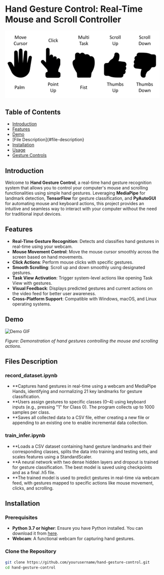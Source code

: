 # Hand Gesture Control: Real-Time Mouse and Scroll Controller

![Gesture UI Mapping](images/gestures.png)

## Table of Contents

- [Introduction](#introduction)
- [Features](#features)
- [Demo](#demo)
- [File Description]{#file-description}
- [Installation](#installation)
- [Usage](#usage)
- [Gesture Controls](#gesture-controls)

## Introduction

Welcome to **Hand Gesture Control**, a real-time hand gesture recognition system that allows you to control your computer's mouse and scrolling functionalities using simple hand gestures. Leveraging **MediaPipe** for landmark detection, **TensorFlow** for gesture classification, and **PyAutoGUI** for automating mouse and keyboard actions, this project provides an intuitive and seamless way to interact with your computer without the need for traditional input devices.

## Features

- **Real-Time Gesture Recognition**: Detects and classifies hand gestures in real-time using your webcam.
- **Mouse Movement Control**: Move the mouse cursor smoothly across the screen based on hand movements.
- **Click Actions**: Perform mouse clicks with specific gestures.
- **Smooth Scrolling**: Scroll up and down smoothly using designated gestures.
- **Task View Activation**: Trigger system-level actions like opening Task View with gestures.
- **Visual Feedback**: Displays predicted gestures and current actions on the video feed for better user awareness.
- **Cross-Platform Support**: Compatible with Windows, macOS, and Linux operating systems.

## Demo

![Demo GIF](images/demo.gif)

*Figure: Demonstration of hand gestures controlling the mouse and scrolling actions.*

## Files Description

### record_dataset.ipynb
- **Captures hand gestures in real-time using a webcam and MediaPipe Hands, identifying and normalizing 21 key landmarks for gesture classification.
- **Users assign gestures to specific classes (0–4) using keyboard inputs (e.g., pressing "1" for Class 0). The program collects up to 1000 samples per class.
- **Saves all collected data to a CSV file, either creating a new file or appending to an existing one to enable incremental data collection.

### train_infer.ipynb
- **Loads a CSV dataset containing hand gesture landmarks and their corresponding classes, splits the data into training and testing sets, and scales features using a StandardScaler.
- **A neural network with two dense hidden layers and dropout is trained for gesture classification. The best model is saved using checkpoints and as a final .h5 file.
- **The trained model is used to predict gestures in real-time via webcam feed, with gestures mapped to specific actions like mouse movement, clicks, and scrolling.

## Installation

### Prerequisites

- **Python 3.7 or higher**: Ensure you have Python installed. You can download it from [here](https://www.python.org/downloads/).
- **Webcam**: A functional webcam for capturing hand gestures.

### Clone the Repository

```bash
git clone https://github.com/yourusername/hand-gesture-control.git
cd hand-gesture-control
